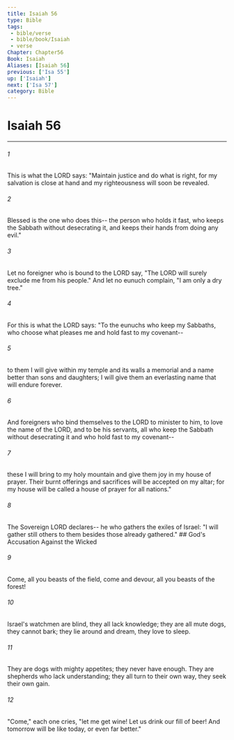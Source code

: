 ```yaml
---
title: Isaiah 56
type: Bible
tags:
 - bible/verse
 - bible/book/Isaiah
 - verse
Chapter: Chapter56
Book: Isaiah
Aliases: [Isaiah 56]
previous: ['Isa 55']
up: ['Isaiah']
next: ['Isa 57']
category: Bible
---
```

# Isaiah 56

***


###### 1 
This is what the LORD says: "Maintain justice and do what is right, for my salvation is close at hand and my righteousness will soon be revealed. 

###### 2 
Blessed is the one who does this-- the person who holds it fast, who keeps the Sabbath without desecrating it, and keeps their hands from doing any evil." 

###### 3 
Let no foreigner who is bound to the LORD say, "The LORD will surely exclude me from his people." And let no eunuch complain, "I am only a dry tree." 

###### 4 
For this is what the LORD says: "To the eunuchs who keep my Sabbaths, who choose what pleases me and hold fast to my covenant-- 

###### 5 
to them I will give within my temple and its walls a memorial and a name better than sons and daughters; I will give them an everlasting name that will endure forever. 

###### 6 
And foreigners who bind themselves to the LORD to minister to him, to love the name of the LORD, and to be his servants, all who keep the Sabbath without desecrating it and who hold fast to my covenant-- 

###### 7 
these I will bring to my holy mountain and give them joy in my house of prayer. Their burnt offerings and sacrifices will be accepted on my altar; for my house will be called a house of prayer for all nations." 

###### 8 
The Sovereign LORD declares-- he who gathers the exiles of Israel: "I will gather still others to them besides those already gathered." ## God's Accusation Against the Wicked 

###### 9 
Come, all you beasts of the field, come and devour, all you beasts of the forest! 

###### 10 
Israel's watchmen are blind, they all lack knowledge; they are all mute dogs, they cannot bark; they lie around and dream, they love to sleep. 

###### 11 
They are dogs with mighty appetites; they never have enough. They are shepherds who lack understanding; they all turn to their own way, they seek their own gain. 

###### 12 
"Come," each one cries, "let me get wine! Let us drink our fill of beer! And tomorrow will be like today, or even far better." 
